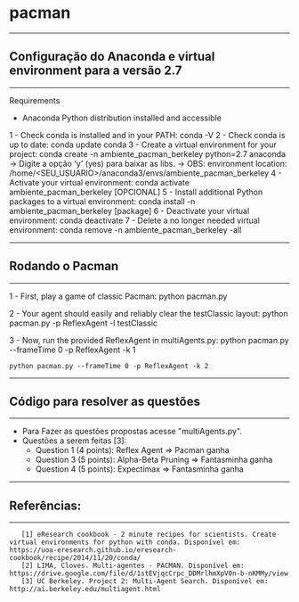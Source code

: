 # pacman

---
## Configuração do Anaconda e virtual environment para a versão 2.7
---

Requirements
 - Anaconda Python distribution installed and accessible

1 - Check conda is installed and in your PATH: conda -V
2 - Check conda is up to date: conda update conda
3 - Create a virtual environment for your project: conda create -n ambiente_pacman_berkeley python=2.7 anaconda
   -> Digite a opção 'y' (yes) para baixar as libs.
   -> OBS: environment location: /home/<SEU_USUARIO>/anaconda3/envs/ambiente_pacman_berkeley
4 - Activate your virtual environment: conda activate ambiente_pacman_berkeley
[OPCIONAL] 5 - Install additional Python packages to a virtual environment: conda install -n ambiente_pacman_berkeley [package]
6 - Deactivate your virtual environment: conda deactivate
7 - Delete a no longer needed virtual environment: conda remove -n ambiente_pacman_berkeley -all

---
## Rodando o Pacman
---

1 - First, play a game of classic Pacman: python pacman.py

2 - Your agent should easily and reliably clear the testClassic layout: python pacman.py -p ReflexAgent -l testClassic

3 - Now, run the provided ReflexAgent in multiAgents.py: 
    python pacman.py --frameTime 0 -p ReflexAgent -k 1

    python pacman.py --frameTime 0 -p ReflexAgent -k 2
    
    
---
## Código para resolver as questões
---

* Para Fazer as questões propostas acesse "multiAgents.py".
* Questões a serem feitas [3]:
  * Question 1 (4 points): Reflex Agent => Pacman ganha
  * Question 3 (5 points): Alpha-Beta Pruning => Fantasminha ganha
  * Question 4 (5 points): Expectimax => Fantasminha ganha


---
## Referências:
---
       [1] eResearch cookbook - 2 minute recipes for scientists. Create virtual environments for python with conda. Disponível em: https://uoa-eresearch.github.io/eresearch-cookbook/recipe/2014/11/20/conda/
       [2] LIMA, Cloves. Multi-agentes - PACMAN. Disponível em: https://drive.google.com/file/d/1stEVjqcCrpc_DDMrlhmXpV0n-b-nKMMy/view
       [3] UC Berkeley. Project 2: Multi-Agent Search. Disponível em: http://ai.berkeley.edu/multiagent.html

